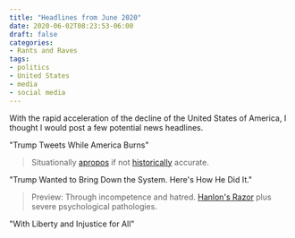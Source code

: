 ```yaml
---
title: "Headlines from June 2020"
date: 2020-06-02T08:23:53-06:00
draft: false
categories:
- Rants and Raves
tags:
- politics
- United States
- media
- social media
---
```


With the rapid acceleration of the decline of the United States of America, I thought I would post a few potential news headlines.

<!--more-->

"Trump Tweets While America Burns"

> Situationally [apropos](https://twitter.com/realDonaldTrump/status/1236778368533700609) if not [historically](https://www.history.com/news/did-nero-really-fiddle-while-rome-burned) accurate.

"Trump Wanted to Bring Down the System. Here's How He Did It."

> Preview: Through incompetence and hatred. [Hanlon's Razor](https://en.wikipedia.org/wiki/Hanlon's_razor) plus severe psychological pathologies.

"With Liberty and Injustice for All"

